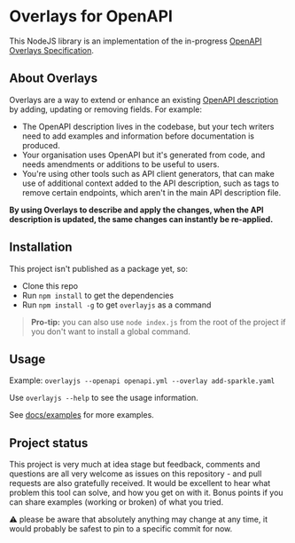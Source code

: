 # Overlays for OpenAPI

This NodeJS library is an implementation of the in-progress [OpenAPI Overlays Specification](https://github.com/OAI/Overlay-Specification/blob/main/versions/1.0.0.md).

## About Overlays

Overlays are a way to extend or enhance an existing [OpenAPI description](https://www.openapis.org/) by adding, updating or removing fields. For example:

* The OpenAPI description lives in the codebase, but your tech writers need to add examples and information before documentation is produced.
* Your organisation uses OpenAPI but it's generated from code, and needs amendments or additions to be useful to users.
* You're using other tools such as API client generators, that can make use of additional context added to the API description, such as tags to remove certain endpoints, which aren't in the main API description file.

**By using Overlays to describe and apply the changes, when the API description is updated, the same changes can instantly be re-applied.**

## Installation

This project isn't published as a package yet, so:

* Clone this repo
* Run `npm install` to get the dependencies
* Run `npm install -g` to get `overlayjs` as a command

> **Pro-tip:** you can also use `node index.js` from the root of the project if you don't want to install a global command.

## Usage

Example: `overlayjs --openapi openapi.yml --overlay add-sparkle.yaml`

Use `overlayjs --help` to see the usage information.

See [docs/examples](docs/examples/index.md) for more examples.

## Project status

This project is very much at idea stage but feedback, comments and questions are all very welcome as issues on this repository - and pull requests are also gratefully received. It would be excellent to hear what problem this tool can solve, and how you get on with it. Bonus points if you can share examples (working or broken) of what you tried.

:warning: please be aware that absolutely anything may change at any time, it would probably be safest to pin to a specific commit for now.
